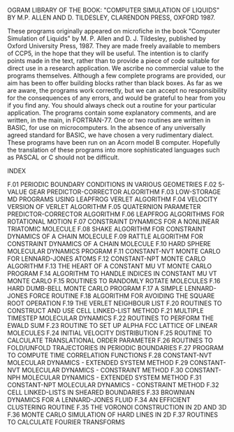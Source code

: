 OGRAM LIBRARY OF THE BOOK: "COMPUTER SIMULATION OF LIQUIDS"
BY M.P. ALLEN AND D. TILDESLEY, CLARENDON PRESS, OXFORD 1987.

These programs originally appeared on microfiche in the book
"Computer Simulation of Liquids" by M. P. Allen and D. J. Tildesley,
published by Oxford University Press, 1987. They are made freely available
to members of CCP5, in the hope that they will be useful.  The intention is
to clarify points made in the text, rather than to provide a piece of code
suitable for direct use in a research application.  We ascribe no commercial
value to the programs themselves.  Although a few complete programs are
provided, our aim has been to offer building blocks rather than black boxes.
As far as we are aware, the programs work correctly, but we can accept no
responsibility for the consequences of any errors, and would be grateful to
hear from you if you find any.  You should always check out a routine for your
particular application.  The programs contain some explanatory comments, and
are written, in the main, in FORTRAN-77.  One or two routines are written in
BASIC, for use on microcomputers.  In the absence of any universally agreed
standard for BASIC, we have chosen a very rudimentary dialect. These programs
have been run on an Acorn model B computer.  Hopefully the translation of
these programs into more sophisticated languages such as PASCAL or C should not
be difficult.

INDEX

F.01   PERIODIC BOUNDARY CONDITIONS IN VARIOUS GEOMETRIES
F.02   5-VALUE GEAR PREDICTOR-CORRECTOR ALGORITHM
F.03   LOW-STORAGE MD PROGRAMS USING LEAPFROG VERLET ALGORITHM
F.04   VELOCITY VERSION OF VERLET ALGORITHM
F.05   QUATERNION PARAMETER PREDICTOR-CORRECTOR ALGORITHM
F.06   LEAPFROG ALGORITHMS FOR ROTATIONAL MOTION
F.07   CONSTRAINT DYNAMICS FOR A NONLINEAR TRIATOMIC MOLECULE
F.08   SHAKE ALGORITHM FOR CONSTRAINT DYNAMICS OF A CHAIN MOLECULE
F.09   RATTLE ALGORITHM FOR CONSTRAINT DYNAMICS OF A CHAIN MOLECULE
F.10   HARD SPHERE MOLECULAR DYNAMICS PROGRAM
F.11   CONSTANT-NVT MONTE CARLO FOR LENNARD-JONES ATOMS
F.12   CONSTANT-NPT MONTE CARLO ALGORITHM
F.13   THE HEART OF A CONSTANT MU VT MONTE CARLO PROGRAM
F.14   ALGORITHM TO HANDLE INDICES IN CONSTANT MU VT MONTE CARLO
F.15   ROUTINES TO RANDOMLY ROTATE MOLECULES
F.16   HARD DUMB-BELL MONTE CARLO PROGRAM
F.17   A SIMPLE LENNARD-JONES FORCE ROUTINE
F.18   ALGORITHM FOR AVOIDING THE SQUARE ROOT OPERATION
F.19   THE VERLET NEIGHBOUR LIST
F.20   ROUTINES TO CONSTRUCT AND USE CELL LINKED-LIST METHOD
F.21   MULTIPLE TIMESTEP MOLECULAR DYNAMICS
F.22   ROUTINES TO PERFORM THE EWALD SUM
F.23   ROUTINE TO SET UP ALPHA FCC LATTICE OF LINEAR MOLECULES
F.24   INITIAL VELOCITY DISTRIBUTION
F.25   ROUTINE TO CALCULATE TRANSLATIONAL ORDER PARAMETER
F.26   ROUTINES TO FOLD/UNFOLD TRAJECTORIES IN PERIODIC BOUNDARIES
F.27   PROGRAM TO COMPUTE TIME CORRELATION FUNCTIONS
F.28   CONSTANT-NVT MOLECULAR DYNAMICS - EXTENDED SYSTEM METHOD
F.29   CONSTANT-NVT MOLECULAR DYNAMICS - CONSTRAINT METHOD
F.30   CONSTANT-NPH MOLECULAR DYNAMICS - EXTENDED SYSTEM METHOD
F.31   CONSTANT-NPT MOLECULAR DYNAMICS - CONSTRAINT METHOD
F.32   CELL LINKED-LISTS IN SHEARED BOUNDARIES
F.33   BROWNIAN DYNAMICS FOR A LENNARD-JONES FLUID
F.34   AN EFFICIENT CLUSTERING ROUTINE
F.35   THE VORONOI CONSTRUCTION IN 2D AND 3D
F.36   MONTE CARLO SIMULATION OF HARD LINES IN 2D
F.37   ROUTINES TO CALCULATE FOURIER TRANSFORMS
